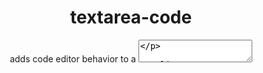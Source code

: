 <h1 align="center">textarea-code</h1>

<p align="center">
adds code editor behavior to a <textarea>
</p>

<p align="center">
   <a href="#install">        🔧 <strong>Install</strong></a>
 · <a href="#example">        🧩 <strong>Example</strong></a>
 · <a href="#api">            📜 <strong>API docs</strong></a>
 · <a href="https://github.com/stagas/textarea-code/releases"> 🔥 <strong>Releases</strong></a>
 · <a href="#contribute">     💪🏼 <strong>Contribute</strong></a>
 · <a href="https://github.com/stagas/textarea-code/issues">   🖐️ <strong>Help</strong></a>
</p>

***

## Install

```sh
$ npm i textarea-code
```

## API

<!-- Generated by documentation.js. Update this documentation by updating the source code. -->

#### Table of Contents

*   [TextAreaCodeElement](#textareacodeelement)

### TextAreaCodeElement

[src/index.ts:16-143](https://github.com/stagas/textarea-code/blob/87bb3ce54a05a3c62d57b786fc970f7035eaadcd/src/index.ts#L16-L143 "Source code on GitHub")

**Extends HTMLTextAreaElement**

Adds code editor behavior to a `<textarea>`.

```ts
import { TextAreaCodeElement } from 'textarea-code'
customElements.define('textarea-code', TextAreaCodeElement, { extends: 'textarea' })
```

```html
<textarea is="textarea-code"></textarea>
```

## Contribute

[Fork](https://github.com/stagas/textarea-code/fork) or
[edit](https://github.dev/stagas/textarea-code) and submit a PR.

All contributions are welcome!

## License

MIT © 2021
[stagas](https://github.com/stagas)
